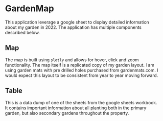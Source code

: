 # GardenMap

This application leverage a google sheet to display detailed information about my garden in 2022.  The application has multiple components described below.

## Map

The map is built using <code>plotly</code> and allows for hover, click and zoom functionality.  The map itself is a replicated copy of my garden layout.  I am using garden mats with pre drilled holes purchased from gardenmats.com.  I would expect this layout to be consistent from year to year moving forward.

## Table
This is a data dump of one of the sheets from the google sheets workbook.  It contains important information about all planting both in the primary garden, but also secondary gardens throughout the property.